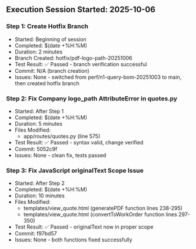 ## Execution Session Started: 2025-10-06

### Step 1: Create Hotfix Branch
- Started: Beginning of session
- Completed: $(date +%H:%M)
- Duration: 2 minutes
- Branch Created: hotfix/pdf-logo-path-20251006
- Test Result: ✅ Passed - branch verification successful
- Commit: N/A (branch creation)
- Issues: None - switched from perf/n1-query-bom-20251003 to main, then created hotfix branch

### Step 2: Fix Company logo_path AttributeError in quotes.py
- Started: After Step 1
- Completed: $(date +%H:%M)
- Duration: 5 minutes
- Files Modified:
  * app/routes/quotes.py (line 575)
- Test Result: ✅ Passed - syntax valid, change verified
- Commit: 5052c9f
- Issues: None - clean fix, tests passed

### Step 3: Fix JavaScript originalText Scope Issue
- Started: After Step 2
- Completed: $(date +%H:%M)
- Duration: 10 minutes
- Files Modified:
  * templates/view_quote.html (generatePDF function lines 238-295)
  * templates/view_quote.html (convertToWorkOrder function lines 297-350)
- Test Result: ✅ Passed - originalText now in proper scope
- Commit: f97bd57
- Issues: None - both functions fixed successfully
